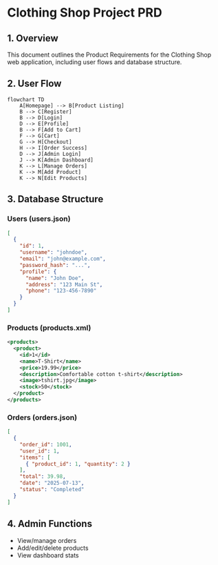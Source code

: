 # Clothing Shop Project PRD

## 1. Overview
This document outlines the Product Requirements for the Clothing Shop web application, including user flows and database structure.

## 2. User Flow

```mermaid
flowchart TD
    A[Homepage] --> B[Product Listing]
    B --> C[Register]
    B --> D[Login]
    D --> E[Profile]
    B --> F[Add to Cart]
    F --> G[Cart]
    G --> H[Checkout]
    H --> I[Order Success]
    D --> J[Admin Login]
    J --> K[Admin Dashboard]
    K --> L[Manage Orders]
    K --> M[Add Product]
    K --> N[Edit Products]
```

## 3. Database Structure

### Users (users.json)
```json
[
  {
    "id": 1,
    "username": "johndoe",
    "email": "john@example.com",
    "password_hash": "...",
    "profile": {
      "name": "John Doe",
      "address": "123 Main St",
      "phone": "123-456-7890"
    }
  }
]
```

### Products (products.xml)
```xml
<products>
  <product>
    <id>1</id>
    <name>T-Shirt</name>
    <price>19.99</price>
    <description>Comfortable cotton t-shirt</description>
    <image>tshirt.jpg</image>
    <stock>50</stock>
  </product>
</products>
```

### Orders (orders.json)
```json
[
  {
    "order_id": 1001,
    "user_id": 1,
    "items": [
      { "product_id": 1, "quantity": 2 }
    ],
    "total": 39.98,
    "date": "2025-07-13",
    "status": "Completed"
  }
]
```

## 4. Admin Functions
- View/manage orders
- Add/edit/delete products
- View dashboard stats
